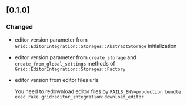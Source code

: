 ## [0.1.0]
### Changed
- editor version parameter from `Grid::EditorIntegration::Storages::AbstractStorage` initialization
- editor version parameter from `create_storage` and `create_from_global_settings` methods of `Grid::EditorIntegration::Storages::Factory`
- editor version from editor files urls

    You need to redownload editor files by `RAILS_ENV=production bundle exec rake grid:editor_integration:download_editor`